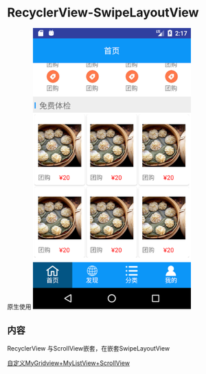 # RecyclerView-SwipeLayoutView
原生使用
![](https://github.com/huangshuyuan/RecylerView-SwipeLayoutView/blob/master/ScrollView%2Brecylerview/demo.png)

## 内容
RecyclerView 与ScrollView嵌套，在嵌套SwipeLayoutView

[自定义MyGridview+MyListView+ScrollView](https://github.com/huangshuyuan/MyGridview-SwipeLayoutView)
